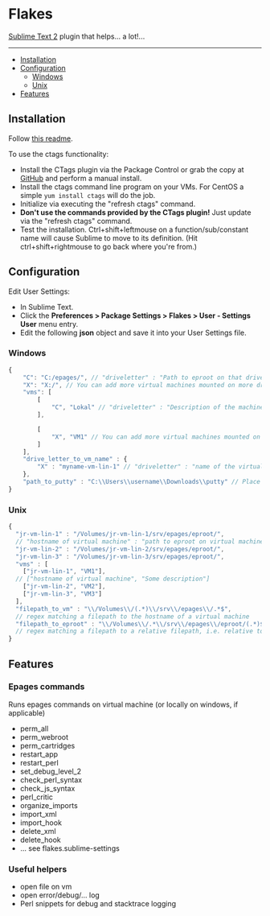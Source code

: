 Flakes
=================

[Sublime Text 2](http://www.sublimetext.com/2) plugin that helps... a lot!...

---

- [Installation](#installation)
- [Configuration](#configuration)
  - [Windows](#windows)
  - [Unix](#unix)
- [Features](#features)


Installation
------------
Follow [this readme](https://github.com/ePages-rnd/sublimetext-plugins).

To use the ctags functionality:

* Install the CTags plugin via the Package Control or grab the copy at [GitHub](https://github.com/SublimeText/CTags) and perform a manual install.
* Install the ctags command line program on your VMs. For CentOS a simple ```yum install ctags``` will do the job.
* Initialize via executing the "refresh ctags" command.
* **Don't use the commands provided by the CTags plugin!** Just update via the "refresh ctags" command.
* Test the installation. Ctrl+shift+leftmouse on a function/sub/constant name will cause Sublime to move to its definition. (Hit ctrl+shift+rightmouse to go back where you're from.)

Configuration
--------------
Edit User Settings:
* In Sublime Text.
* Click the **Preferences > Package Settings > Flakes > User - Settings User** menu entry.
* Edit the following **json** object and save it into your User Settings file.
### Windows
``` js
{
    "C": "C:/epages/", // "driveletter" : "Path to eproot on that drive"
    "X": "X:/", // You can add more virtual machines mounted on more drives here.
    "vms": [
        [
            "C", "Lokal" // "driveletter" : "Description of the machine mounted on the driveletter"
        ],

        [
            "X", "VM1" // You can add more virtual machines mounted on more drives here.
        ]
    ],
    "drive_letter_to_vm_name" : {
    	"X" : "myname-vm-lin-1" // "driveletter" : "name of the virtual machine on the nextwork"
    },
    "path_to_putty" : "C:\\Users\\username\\Downloads\\putty" // Place the path to your putty folder here.
}
```
### Unix
``` js
{
  "jr-vm-lin-1" : "/Volumes/jr-vm-lin-1/srv/epages/eproot/",
  // "hostname of virtual machine" : "path to eproot on virtual machine on your file system"
  "jr-vm-lin-2" : "/Volumes/jr-vm-lin-2/srv/epages/eproot/",
  "jr-vm-lin-3" : "/Volumes/jr-vm-lin-3/srv/epages/eproot/",
  "vms" : [
    ["jr-vm-lin-1", "VM1"],
  // ["hostname of virtual machine", "Some description"]
    ["jr-vm-lin-2", "VM2"],
    ["jr-vm-lin-3", "VM3"]
  ],
  "filepath_to_vm" : "\\/Volumes\\/(.*)\\/srv\\/epages\\/.*$",
  // regex matching a filepath to the hostname of a virtual machine
  "filepath_to_eproot" : "\\/Volumes\\/.*\\/srv\\/epages\\/eproot/(.*)$", // used for ExecFileCommandOnVmCommand
  // regex matching a filepath to a relative filepath, i.e. relative to eproot.
}
```

Features
--------

### Epages commands
Runs epages commands on virtual machine (or locally on windows, if applicable)
* perm_all
* perm_webroot
* perm_cartridges
* restart_app
* restart_perl
* set_debug_level_2
* check_perl_syntax
* check_js_syntax
* perl_critic
* organize_imports
* import_xml
* import_hook
* delete_xml
* delete_hook
* ... see flakes.sublime-settings

### Useful helpers
* open file on vm
* open error/debug/... log
* Perl snippets for debug and stacktrace logging


